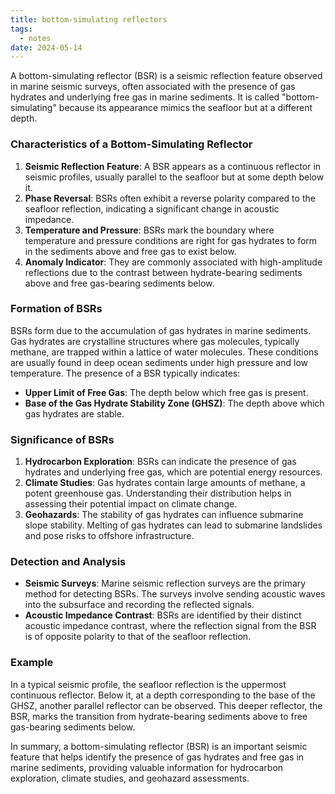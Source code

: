 ```yaml
---
title: bottom-simulating reflectors
tags:
  - notes
date: 2024-05-14
---
```

A bottom-simulating reflector (BSR) is a seismic reflection feature observed in marine seismic surveys, often associated with the presence of gas hydrates and underlying free gas in marine sediments. It is called "bottom-simulating" because its appearance mimics the seafloor but at a different depth.

### Characteristics of a Bottom-Simulating Reflector

1. **Seismic Reflection Feature**: A BSR appears as a continuous reflector in seismic profiles, usually parallel to the seafloor but at some depth below it.
2. **Phase Reversal**: BSRs often exhibit a reverse polarity compared to the seafloor reflection, indicating a significant change in acoustic impedance.
3. **Temperature and Pressure**: BSRs mark the boundary where temperature and pressure conditions are right for gas hydrates to form in the sediments above and free gas to exist below.
4. **Anomaly Indicator**: They are commonly associated with high-amplitude reflections due to the contrast between hydrate-bearing sediments above and free gas-bearing sediments below.

### Formation of BSRs

BSRs form due to the accumulation of gas hydrates in marine sediments. Gas hydrates are crystalline structures where gas molecules, typically methane, are trapped within a lattice of water molecules. These conditions are usually found in deep ocean sediments under high pressure and low temperature. The presence of a BSR typically indicates:
- **Upper Limit of Free Gas**: The depth below which free gas is present.
- **Base of the Gas Hydrate Stability Zone (GHSZ)**: The depth above which gas hydrates are stable.

### Significance of BSRs

1. **Hydrocarbon Exploration**: BSRs can indicate the presence of gas hydrates and underlying free gas, which are potential energy resources.
2. **Climate Studies**: Gas hydrates contain large amounts of methane, a potent greenhouse gas. Understanding their distribution helps in assessing their potential impact on climate change.
3. **Geohazards**: The stability of gas hydrates can influence submarine slope stability. Melting of gas hydrates can lead to submarine landslides and pose risks to offshore infrastructure.

### Detection and Analysis

- **Seismic Surveys**: Marine seismic reflection surveys are the primary method for detecting BSRs. The surveys involve sending acoustic waves into the subsurface and recording the reflected signals.
- **Acoustic Impedance Contrast**: BSRs are identified by their distinct acoustic impedance contrast, where the reflection signal from the BSR is of opposite polarity to that of the seafloor reflection.

### Example

In a typical seismic profile, the seafloor reflection is the uppermost continuous reflector. Below it, at a depth corresponding to the base of the GHSZ, another parallel reflector can be observed. This deeper reflector, the BSR, marks the transition from hydrate-bearing sediments above to free gas-bearing sediments below.

In summary, a bottom-simulating reflector (BSR) is an important seismic feature that helps identify the presence of gas hydrates and free gas in marine sediments, providing valuable information for hydrocarbon exploration, climate studies, and geohazard assessments.